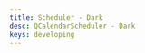 ```yaml
---
title: Scheduler - Dark
desc: QCalendarScheduler - Dark
keys: developing
---
```


<example-viewer
  title="Dark"
  file="SchedulerDark"
  codepen-title="QCalendarScheduler"
/>
